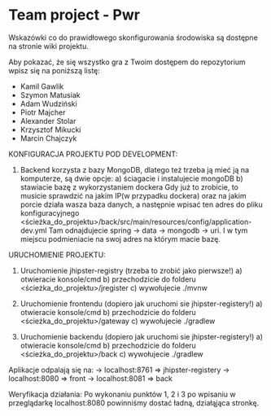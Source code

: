 ﻿# Team project - Pwr

Wskazówki co do prawidłowego skonfigurowania środowiska są dostępne na stronie wiki projektu.

Aby pokazać, że się wszystko gra z Twoim dostępem do repozytorium wpisz się na poniższą listę:
+ Kamil Gawlik
+ Szymon Matusiak
+ Adam Wudziński
+ Piotr Majcher
+ Alexander Stolar
+ Krzysztof Mikucki
+ Marcin Chajczyk

KONFIGURACJA PROJEKTU POD DEVELOPMENT:
1. Backend korzysta z bazy MongoDB, dlatego też trzeba ją mieć ją na komputerze,
    są dwie opcje:
    a) ściagacie i instalujecie mongoDB
    b) stawiacie bazę z wykorzystaniem dockera
    Gdy już to zrobicie, to musicie sprawdzić na jakim IP(w przypadku dockera) oraz na jakim
       porcie działa wasza baza danych, a następnie wpisać ten adres do pliku konfiguracyjnego
       <ścieżka_do_projektu>/back/src/main/resources/config/application-dev.yml
       Tam odnajdujecie spring -> data -> mongodb -> uri. I w tym miejscu podmieniacie na swoj
       adres na którym macie bazę.

URUCHOMIENIE PROJEKTU:
1. Uruchomienie jhipster-registry (trzeba to zrobić jako pierwsze!)
    a) otwieracie konsole/cmd
    b) przechodzicie do folderu <ścieżka_do_projektu>/jregister
    c) wywołujecie ./mvnw

2. Uruchomienie frontendu (dopiero jak uruchomi sie jhipster-registery!)
        a) otwieracie konsole/cmd
        b) przechodzicie do folderu <ścieżka_do_projektu>/gateway
        c) wywołujecie ./gradlew

3. Uruchomienie backendu (dopiero jak uruchomi sie jhipster-registery!)
        a) otwieracie konsole/cmd
        b) przechodzicie do folderu <ścieżka_do_projektu>/back
        c) wywołujecie ./gradlew

Aplikacje odpalają się na:
    -> localhost:8761  => jhipster-registery
    -> localhost:8080  => front
    -> localhost:8081  => back

Weryfikacja działania:
    Po wykonaniu punktów 1, 2 i 3 po wpisaniu w przeglądarkę localhost:8080
     powinniśmy dostać ładną, działąjąca stronkę.
